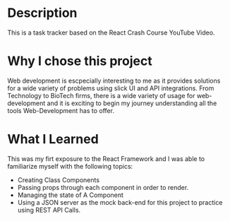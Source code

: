 # Description

This is a task tracker based on the React Crash Course YouTube Video.

# Why I chose this project

Web development is escpecially interesting to me as it provides solutions for a wide variety of problems using slick UI and API integrations. From Technology to BioTech firms, there is a wide variety of usage for web-development and it is exciting to begin my journey understanding all the tools Web-Development has to offer.

# What I Learned

This was my firt exposure to the React Framework and I was able to familiarize myself with the following topics:
* Creating Class Components
* Passing props through each component in order to render.
* Managing the state of A Component
* Using a JSON server as the mock back-end for this project to practice using REST API Calls.